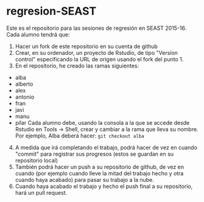 # regresion-SEAST

Este es el repositorio para las sesiones de regresión en SEAST 2015-16. Cada alumno tendrá que:
 1. Hacer un fork de este repositorio en su cuenta de github
 2. Crear, en su ordenador, un proyecto de Rstudio, de tipo "Version control" especificando la URL de origen usando el fork del punto 1.
 3. En el repositorio, he creado las ramas siguientes:
   * alba
   * alberto
   * alex
   * antonio
   * fran
   * javi
   * manu
   * pilar
 Cada alumno debe, usando la consola a la que se accede desde Rstudio en Tools
 -> Shell, crear y cambiar a la rama que lleva su nombre. Por ejemplo, Alba
 deberá hacer: 
 `git checkout alba`
 4. A medida que irá completando el trabajo, podrá hacer de vez en cuando
    "commit" para registrar sus progresos (estos se guardan en su repositorio local)
 5. También podrá hacer un push a su repositorio de github, de vez en cuando
    (por ejemplo cuando lleve la mitad del trabajo hecho y otra cuando haya
    acabado) para pasar su trabajo a la  nube.
 6. Cuando haya acabado el trabajo y hecho el push final a su repositorio, hará un pull request.
